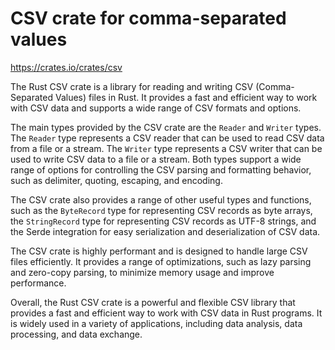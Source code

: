 # CSV crate for comma-separated values

<https://crates.io/crates/csv>

The Rust CSV crate is a library for reading and writing CSV (Comma-Separated Values) files in Rust. It provides a fast and efficient way to work with CSV data and supports a wide range of CSV formats and options.

The main types provided by the CSV crate are the `Reader` and `Writer` types. The `Reader` type represents a CSV reader that can be used to read CSV data from a file or a stream. The `Writer` type represents a CSV writer that can be used to write CSV data to a file or a stream. Both types support a wide range of options for controlling the CSV parsing and formatting behavior, such as delimiter, quoting, escaping, and encoding.

The CSV crate also provides a range of other useful types and functions, such as the `ByteRecord` type for representing CSV records as byte arrays, the `StringRecord` type for representing CSV records as UTF-8 strings, and the Serde integration for easy serialization and deserialization of CSV data.

The CSV crate is highly performant and is designed to handle large CSV files efficiently. It provides a range of optimizations, such as lazy parsing and zero-copy parsing, to minimize memory usage and improve performance.

Overall, the Rust CSV crate is a powerful and flexible CSV library that provides a fast and efficient way to work with CSV data in Rust programs. It is widely used in a variety of applications, including data analysis, data processing, and data exchange.
